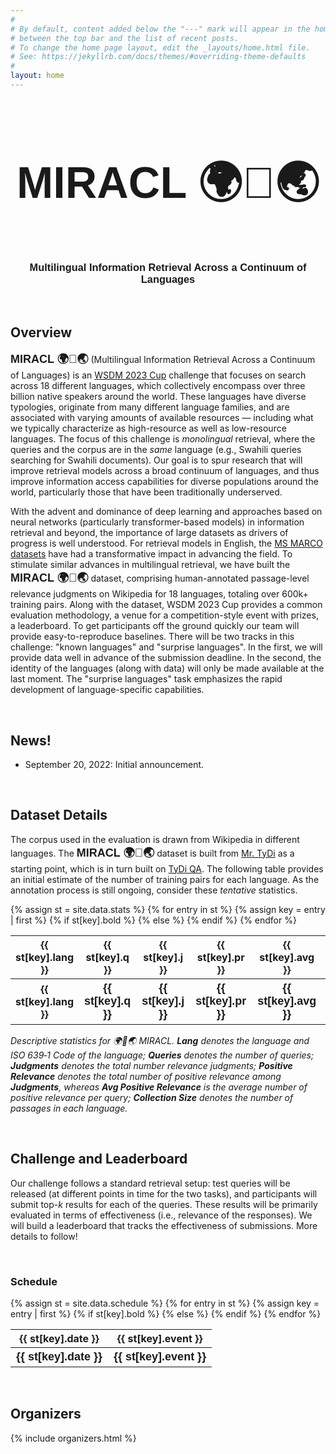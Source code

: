 ```yaml
---
#
# By default, content added below the "---" mark will appear in the home page
# between the top bar and the list of recent posts.
# To change the home page layout, edit the _layouts/home.html file.
# See: https://jekyllrb.com/docs/themes/#overriding-theme-defaults
#
layout: home
---
```

<div style="font-family: 'Source Sans Pro', sans-serif; background: url('/images/banner_no_text.png') no-repeat; background-size: cover; user-select: none;">
    <center>
        <h2 style="font-size: 70px" class="blackpar_title" > MIRACL 🌍🙌🌏 </h2>
        <h3 class="blackpar_title">Multilingual Information Retrieval Across a Continuum of Languages</h3>
    </center>
</div>
<br>
<h2 class="blackpar_title" id="overview">Overview</h2>
<p>
<b style="font-family: 'Source Sans Pro', sans-serif; font-size: 18px"> MIRACL 🌍🙌🌏</b> (Multilingual Information Retrieval Across a Continuum of Languages) is an <a href="https://www.wsdm-conference.org/2023/program/wsdm-cup">WSDM 2023 Cup</a> challenge that focuses on search across 18 different languages, which collectively encompass over three billion native speakers around the world.
These languages have diverse typologies, originate from many different language families, and are associated with varying amounts of available resources &mdash; including what we typically characterize as high-resource as well as low-resource languages.
The focus of this challenge is <i>monolingual</i> retrieval, where the queries and the corpus are in the <i>same</i> language (e.g., Swahili queries searching for Swahili documents).
Our goal is to spur research that will improve retrieval models across a broad continuum of languages, and thus improve information access capabilities for diverse populations around the world, particularly those that have been traditionally underserved.
</p>
<p>
With the advent and dominance of deep learning and approaches based on neural networks (particularly transformer-based models) in information retrieval and beyond, the importance of large datasets as drivers of progress is well understood.
For retrieval models in English, the <a href="https://microsoft.github.io/msmarco/">MS MARCO datasets</a> have had a transformative impact in advancing the field.
To stimulate similar advances in multilingual retrieval, we have built the <b style="font-family: 'Source Sans Pro', sans-serif; font-size: 18px"> MIRACL 🌍🙌🌏</b> dataset, comprising human-annotated passage-level relevance judgments on Wikipedia for 18 languages, totaling over 600k+ training pairs.
Along with the dataset, WSDM 2023 Cup provides a common evaluation methodology, a venue for a competition-style event with prizes, a leaderboard.
To get participants off the ground quickly our team will provide easy-to-reproduce baselines.
There will be two tracks in this challenge: "known languages" and "surprise languages".
In the first, we will provide data well in advance of the submission deadline.
In the second, the identity of the languages (along with data) will only be made available at the last moment.
The "surprise languages" task emphasizes the rapid development of language-specific capabilities.
</p>
<br>
<h2 class="blackpar_title" id="overview">News!</h2>

<ul>
  <li>September 20, 2022: Initial announcement.</li>
</ul>
<br>
<h2 class="blackpar_title" id="data">Dataset Details</h2>
<p>
The corpus used in the evaluation is drawn from Wikipedia in different languages.
The <b style="font-family: 'Source Sans Pro', sans-serif; font-size: 18px"> MIRACL 🌍🙌🌏</b> dataset is built from <a href="https://aclanthology.org/2021.mrl-1.12/">Mr. TyDi</a> as a starting point, which is in turn built on <a href="https://aclanthology.org/2020.tacl-1.30/">TyDi QA</a>.
The following table provides an initial estimate of the number of training pairs for each language.
As the annotation process is still ongoing, consider these <i>tentative</i> statistics.
</p>
<table>
  {% assign st = site.data.stats %}
          {% for entry in st %}
              {% assign key = entry | first %}
              {% if st[key].bold %}
                <tr>
                  <th><b>{{ st[key].lang }}</b></th>
                  <th><b>{{ st[key].q }}</b></th>
                  <th><b>{{ st[key].j }}</b></th>
                  <th><b>{{ st[key].pr }}</b></th>
                  <th><b>{{ st[key].avg }}</b></th>
                  <th><b>{{ st[key].size }}</b></th>
                </tr>
              {% else %}
                <tr>
                  <th><b>{{ st[key].lang }}</b></th>
                  <th style="font-family: 'Source Sans Pro', sans-serif; font-size: 18px">{{ st[key].q }}</th>
                  <th style="font-family: 'Source Sans Pro', sans-serif; font-size: 18px">{{ st[key].j }}</th>
                  <th style="font-family: 'Source Sans Pro', sans-serif; font-size: 18px">{{ st[key].pr }}</th>
                  <th style="font-family: 'Source Sans Pro', sans-serif; font-size: 18px">{{ st[key].avg }}</th>
                  <th style="font-family: 'Source Sans Pro', sans-serif; font-size: 18px">{{ st[key].size }}</th>
                </tr>
              {% endif %}
          {% endfor %}
</table>
<p><i>
	Descriptive statistics for 🌍🙌🌏 MIRACL. <b>Lang</b> denotes the language and ISO 639‑1 Code of the language; <b>Queries</b> denotes the number of queries; <b>Judgments</b> denotes the total number relevance judgments; <b>Positive Relevance</b> denotes the total number of positive relevance among <b>Judgments</b>, whereas <b>Avg Positive Relevance</b> is the average number of positive relevance per query; <b>Collection Size</b> denotes the number of passages in each language.
</i></p>
<br/>
<h2 class="blackpar_title" id="leaderboard">Challenge and Leaderboard</h2>
<p>
Our challenge follows a standard retrieval setup: test queries will be released (at different points in time for the two tasks), and participants will submit top-<i>k</i> results for each of the queries.
These results will be primarily evaluated in terms of effectiveness (i.e., relevance of the responses).
We will build a leaderboard that tracks the effectiveness of submissions.
More details to follow!
</p>
<br>
<h3 class="blackpar_title" id="schedule">Schedule</h3>
<table>
  {% assign st = site.data.schedule %}
          {% for entry in st %}
              {% assign key = entry | first %}
              {% if st[key].bold %}
                <tr>
                  <th><b>{{ st[key].date }}</b></th>
                  <th><b>{{ st[key].event }}</b></th>
                </tr>
              {% else %}
                <tr>
                  <th style="font-family: 'Source Sans Pro', sans-serif; font-size: 18px">{{ st[key].date }}</th>
                  <th style="font-family: 'Source Sans Pro', sans-serif; font-size: 18px">{{ st[key].event }}</th>
                </tr>
              {% endif %}
          {% endfor %}
</table>
<br/>
<h2 class="blackpar_title" id="organizers">Organizers</h2>
<div class="row_perso">
    <p>
        {% include organizers.html %}
    </p>
</div>
